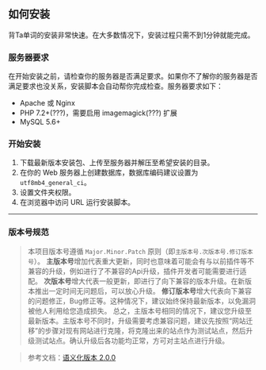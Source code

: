 ## 如何安装

背Ta单词的安装非常快速。在大多数情况下，安装过程只需不到1分钟就能完成。

### 服务器要求

在开始安装之前，请检查你的服务器是否满足要求。如果你不了解你的服务器是否满足要求也没关系，安装脚本会自动帮你完成检查。服务器要求如下：
- Apache 或 Nginx
- PHP 7.2+(???)，需要启用 imagemagick(???) 扩展
- MySQL 5.6+

### 开始安装

1. 下载最新版本安装包、上传至服务器并解压至希望安装的目录。
1. 在你的 Web 服务器上创建数据库，数据库编码建议设置为`utf8mb4_general_ci`。
1. 设置文件夹权限。
1. 在浏览器中访问 URL 运行安装脚本。

------------

### 版本号规范

> 本项目版本号遵循 `Major.Minor.Patch` 原则（即`主版本号.次版本号.修订版本号`）。
> **主版本号**增加代表重大更新，同时也意味着可能会有与以前插件等不兼容的升级，例如进行了不兼容的Api升级，插件开发者可能需要进行适配。
> **次版本号**增大代表一般更新，即进行了向下兼容的版本升级。在新版本推出一定时间无问题后，可以放心升级。
> **修订版本号**增大代表向下兼容的问题修正，Bug修正等。这种情况下，建议始终保持最新版本，以免漏洞被他人利用给您造成损失。
> 总之，主版本号相同的情况下，建议您升级至最新版本。主版本号不同时，升级需要考虑兼容问题，建议先按照“网站迁移”的步骤对现有网站进行克隆，将克隆出来的站点作为测试站点，然后升级测试站点。确认升级后各功能均正常，方可对主站点进行升级。

> 参考文档：[语义化版本 2.0.0](https://semver.org/lang/zh-CN/)



